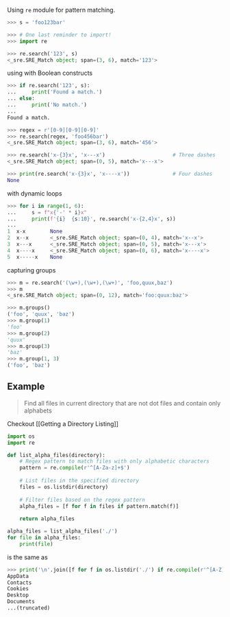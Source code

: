 
Using `re` module for pattern matching.

```python ln:False
>>> s = 'foo123bar'

>>> # One last reminder to import!
>>> import re

>>> re.search('123', s)
<_sre.SRE_Match object; span=(3, 6), match='123'>
```

using with Boolean constructs

```python ln:False
>>> if re.search('123', s):
...     print('Found a match.')
... else:
...     print('No match.')
...
Found a match.
```

```python ln:False
>>> regex = r'[0-9][0-9][0-9]'
>>> re.search(regex, 'foo456bar')
<_sre.SRE_Match object; span=(3, 6), match='456'>
```


```python ln:False
>>> re.search('x-{3}x', 'x---x')                      # Three dashes
<_sre.SRE_Match object; span=(0, 5), match='x---x'>

>>> print(re.search('x-{3}x', 'x----x'))              # Four dashes
None
```

with dynamic loops

```python
>>> for i in range(1, 6):
...     s = f"x{'-' * i}x"
...     print(f'{i}  {s:10}', re.search('x-{2,4}x', s))
...
1  x-x        None
2  x--x       <_sre.SRE_Match object; span=(0, 4), match='x--x'>
3  x---x      <_sre.SRE_Match object; span=(0, 5), match='x---x'>
4  x----x     <_sre.SRE_Match object; span=(0, 6), match='x----x'>
5  x-----x    None
```

capturing groups

```python ln:False
>>> m = re.search('(\w+),(\w+),(\w+)', 'foo,quux,baz')
>>> m
<_sre.SRE_Match object; span=(0, 12), match='foo:quux:baz'>
```

```python ln:False
>>> m.groups()
('foo', 'quux', 'baz')
>>> m.group(1)
'foo'
>>> m.group(2)
'quux'
>>> m.group(3)
'baz'
>>> m.group(1, 3)
('foo', 'baz')
```

## Example

> Find all files in current directory that are not dot files and contain only alphabets

Checkout [[Getting a Directory Listing]]

```python
import os
import re

def list_alpha_files(directory):
    # Regex pattern to match files with only alphabetic characters
    pattern = re.compile(r'^[A-Za-z]+$')
	
    # List files in the specified directory
    files = os.listdir(directory)
	
    # Filter files based on the regex pattern
    alpha_files = [f for f in files if pattern.match(f)]
	
    return alpha_files

alpha_files = list_alpha_files('./')
for file in alpha_files:
    print(file)

```

is the same as

```python ln:False
>>> print('\n'.join([f for f in os.listdir('./') if re.compile(r'^[A-Z][A-Za-z]+$').match(f)]))
AppData
Contacts
Cookies
Desktop
Documents
...(truncated)
```



